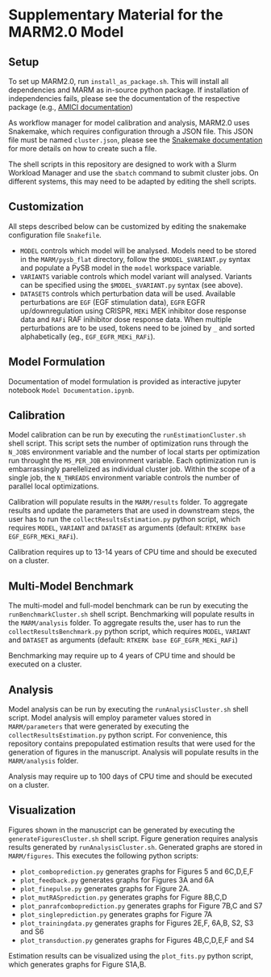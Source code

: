 # Supplementary Material for the MARM2.0 Model

## Setup

To set up MARM2.0, run `install_as_package.sh`. This will install all dependencies and
MARM as in-source python package. If installation of independencies fails, please see the 
documentation of the respective package (e.g., 
[AMICI documentation](https://amici.readthedocs.io/en/latest/python_installation.html))

As workflow manager for model calibration and analysis, MARM2.0 uses Snakemake, which 
requires configuration through a JSON file. This JSON file must be named `cluster.json`, 
please see the 
[Snakemake documentation](https://snakemake.readthedocs.io/en/stable/snakefiles/configuration.html) 
for more details on how to create such a file.

The shell scripts in this repository are designed to work with a Slurm Workload Manager and 
use the `sbatch` command to submit cluster jobs. On different systems, this may need to be 
adapted by editing the shell scripts.

## Customization

All steps described below can be customized by editing the snakemake configuration file 
`Snakefile`. 
* `MODEL` controls which model will be analysed. Models need to be stored in the 
`MARM/pysb_flat` directory, follow the `$MODEL_$VARIANT.py` syntax and populate a PySB 
model in the `model` workspace variable.
* `VARIANTS` variable controls which model variant will analysed. Variants can be specified 
using the `$MODEL_$VARIANT.py` syntax (see above).
* `DATASETS` controls which perturbation data will be used. Available perturbations are `EGF` 
(EGF stimulation data), `EGFR` EGFR up/downregulation using CRISPR, `MEKi` MEK inhibitor 
dose response data and `RAFi` RAF inihibitor dose response data. When multiple perturbations
are to be used, tokens need to be joined by `_` and sorted alphabetically 
(eg., `EGF_EGFR_MEKi_RAFi`).

## Model Formulation

Documentation of model formulation is provided as interactive jupyter notebook 
`Model Documentation.ipynb`.

## Calibration

Model calibration can be run by executing the `runEstimationCluster.sh` shell script. This 
script sets the number of optimization runs through the `N_JOBS` environment variable and the 
number of local starts per optimization run throught the `MS_PER_JOB` environment variable. 
Each optimization run is embarrassingly parellelized as individual cluster job. Within the scope 
of a single job, the `N_THREADS` environment variable controls the number of parallel local 
optimizations.

Calibration will populate results in the `MARM/results` folder. To aggregate results and 
update the parameters that are used in downstream steps, the user has to run the 
`collectResultsEstimation.py` python script, which requires `MODEL`, `VARIANT` and 
`DATASET` as arguments (default: `RTKERK base EGF_EGFR_MEKi_RAFi`).

Calibration requires up to 13-14 years of CPU time and should be executed on a cluster.

## Multi-Model Benchmark

The multi-model and full-model benchmark can be run by executing the  
`runBenchmarkCluster.sh` shell script. Benchmarking will populate results in the 
`MARM/analysis` folder. To aggregate results the, user has to run the 
`collectResultsBenchmark.py` python script, which requires `MODEL`, `VARIANT` and 
`DATASET` as arguments (default: `RTKERK base EGF_EGFR_MEKi_RAFi`)

Benchmarking may require up to 4 years of CPU time and should be executed on a cluster.

## Analysis

Model analysis can be run by executing the `runAnalysisCluster.sh` shell script. 
Model analysis will employ parameter values stored in `MARM/parameters` that were 
generated by executing the `collectResultsEstimation.py` python script. For convenience,
this repository contains prepopulated estimation results that were used for the generation of 
figures in the manuscript. Analysis will populate results in the `MARM/analysis` folder.

Analysis may require up to 100 days of CPU time and should be executed on a cluster.

## Visualization

Figures shown in the manuscript can be generated by executing the 
`generateFiguresCluster.sh` shell script. Figure generation requires analysis results 
generated by `runAnalysisCluster.sh`. Generated graphs are stored in 
`MARM/figures`. This executes the following python scripts:

* `plot_comboprediction.py` generates graphs for Figures 5 and 6C,D,E,F
* `plot_feedback.py` generates graphs for Figures 3A and 6A
* `plot_finepulse.py` generates graphs for Figure 2A.
* `plot_mutRASprediction.py` generates graphs for Figure 8B,C,D
* `plot_panrafcomboprediction.py` generates graphs for Figure 7B,C and S7
* `plot_singleprediction.py` generates graphs for Figure 7A
* `plot_trainingdata.py` generates graphs for Figures 2E,F, 6A,B, S2, S3 and S6
* `plot_transduction.py` generates graphs for Figures 4B,C,D,E,F and S4

Estimation results can be visualized using the `plot_fits.py` python script, which generates
graphs for Figure S1A,B.



